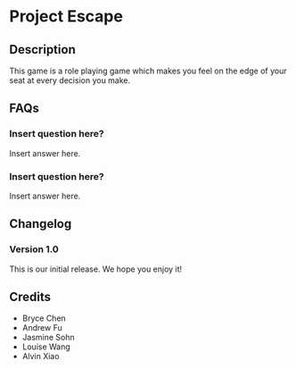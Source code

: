 

# Project Escape

## Description

This game is a role playing game which makes you feel on the edge of your seat at every decision you make.

## FAQs

### Insert question here?
Insert answer here.

### Insert question here?
Insert answer here.

## Changelog
<!--
### Version 1.1

#### Bug fixes
 * Fixed thing
 * Fixed other thing

#### Changes
 * Added thing
 * Removed thing
 * Added a group of related things:
   * one
   * two
   * three
   * four
 * If you want to be fancy, you can use a...
   * + to indicate something added and a...
   * - to indicate something removed, just be careful with your markdown syntax!
-->
### Version 1.0
This is our initial release. We hope you enjoy it!

## Credits
* Bryce Chen
* Andrew Fu
* Jasmine Sohn
* Louise Wang
* Alvin Xiao
